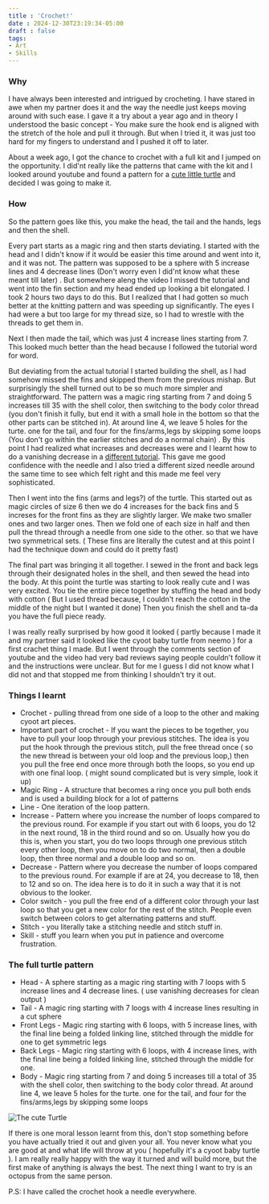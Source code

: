 ```yaml
---
title : 'Crochet!'
date : 2024-12-30T23:19:34-05:00
draft : false
tags:
- Art
- Skills
---
```


### Why

I have always been interested and intrigued by crocheting. I have stared in awe when my partner does it and the way the needle just keeps moving around with such ease. I gave it a try about a year ago and in theory I understood the basic concept - You make sure the hook end is aligned with the stretch of the hole and pull it through. But when I tried it, it was just too hard for my fingers to understand and I pushed it off to later. 

About a week ago, I got the chance to crochet with a full kit and I jumped on the opportunity. I did'nt really like the patterns that came with the kit and I looked around youtube and found a pattern for a [cute little turtle](https://youtu.be/GKyTjMKKBWY?si=cH0RNOLNjK3Sj_Rr) and decided I was going to make it.

### How

So the pattern goes like this, you make the head, the tail and the hands, legs and then the shell.

Every part starts as a magic ring and then starts deviating. I started with the head and I didn't know if it would be easier this time around and went into it, and it was not. The pattern was supposed to be a sphere with 5 increase lines and 4 decrease lines (Don't worry even I did'nt know what these meant till later) . But somewhere aleng the video I missed the tutorial and went into the fin section and my head ended up looking a bit elongated. I took 2 hours two days to do this. But I realized that I had gotten so much better at the knitting pattern and was speeding up significantly. The eyes I had were a but too large for my thread size, so I had to wrestle with the threads to get them in. 

Next I then made the tail, which was just 4 increase lines starting from 7. This looked much better than the head because I followed the tutorial word for word.

But deviating from the actual tutorial I started building the shell, as I had somehow missed the fins and skipped them from the previous mishap. But surprisingly the shell turned out to be so much more simpler and straightforward. The pattern was a magic ring starting from 7 and doing 5 increases till 35 with the shell color, then switching to the body color thread (you don't finish it fully, but end it with a small hole in the bottom so that the other parts can be stitched in). At around line 4, we leave 5 holes for the turte. one for the tail, and four for the fins/arms,legs by skipping some loops (You don't go within the earlier stitches and do a normal chain) . By this point I had realized what increases and decreases were and I learnt how to do a vanishing decrease in a [different tutorial](https://youtu.be/o3eIWOu2-2s?si=s00EhmkgJqvaqkuT). This gave me good confidence with the needle and I also tried a different sized needle around the same time to see which felt right and this made me feel very sophisticated.

Then I went into the fins (arms and legs?) of the turtle. This started out as magic circles of size 6 then we do 4 increases for the back fins and 5 increses for the front fins as they are slightly larger. We make two smaller ones and two larger ones. Then we fold one of each size in half and then pull the thread through a needle from one side to the other. so that we have two symmetrical sets. ( These fins are literally the cutest and at this point I had the technique down and could do it pretty fast)

The final part was bringing it all together. I sewed in the front and back legs through their designated holes in the shell, and then sewed the head into the body. At this point the turtle was starting to look really cute and I was very excited. You tie the entire piece together by stuffing the head and body with cotton ( But I used thread because, I couldn't reach the cotton in the middle of the night but I wanted it done) Then you finish the shell and ta-da you have the full piece ready.

I was really really surprised by how good it looked ( partly because I made it and my partner said it looked like the cyoot baby turtle from neemo ) for a first crachet thing I made.
But I went through the comments section of youtube and the video had very bad reviews saying people couldn't follow it and the instructions were unclear. But for me I guess I did not know what I did not and that stopped me from thinking I shouldn't try it out.

### Things I learnt

- Crochet - pulling thread from one side of a loop to the other and making cyoot art pieces.
- Important part of crochet - If you want the pieces to be together, you have to pull your loop through your previous stitches. The idea is you put the hook through the previous stitch, pull the free thread once ( so the new thread is between your old loop and the previous loop,) then you pull the free end once more through both the loops, so you end up with one final loop. ( might sound complicated but is very simple, look it up)
- Magic Ring - A structure that becomes a ring once you pull both ends  and is used a building block for a lot of patterns
- Line - One iteration of the loop pattern.
- Increase - Pattern where you increase the number of loops compared to the previous round. For example if you start out with 6 loops, you do 12 in the next round, 18 in the third round and so on.
    Usually how you do this is, when you start, you do two loops through one previous stitch every other loop, then you move on to do two normal, then a double loop, then three normal and a double loop and so on.
- Decrease - Pattern where you decrease the number of loops compared to the previous round. For example if are at 24, you decrease to 18, then to 12 and so on. The idea here is to do it in such a way that it is not obvious to the looker.
- Color switch - you pull the free end of a different color through your last loop so that you get a new color for the rest of the stitch. People even switch between colors to get alternating patterns and stuff.
- Stitch - you literally take a stitching needle and stitch stuff in.
- Skill - stuff you learn when you put in patience and overcome frustration.

### The full turtle pattern

- Head - A sphere starting as a magic ring starting with 7 loops with 5 increase lines and 4 decrease lines. ( use vanishing decreases for clean output )
- Tail - A magic ring starting with 7 loogs with 4 increase lines resulting in a cut sphere
- Front Legs - Magic ring starting with 6 loops, with 5 increase lines, with the final line being a folded linking line, stitched through the middle for one to get symmetric legs
- Back Legs - Magic ring starting with 6 loops, with 4 increase lines, with the final line being a folded linking line, stitched through the middle for one.
- Body - Magic ring starting from 7 and doing 5 increases till a total of 35 with the shell color, then switching to the body color thread. At around line 4, we leave 5 holes for the turte. one for the tail, and four for the fins/arms,legs by skipping some loops  

![The cute Turtle](/blog/images/Crochet_turtle.jpg)


If there is one moral lesson learnt from this, don't stop something before you have actually tried it out and given your all. You never know what you are good at and what life will throw at you ( hopefully it's a cyoot baby turtle ). I am really really happy with the way it turned and will build more, but the first make of anything is always the best. The next thing I want to try is an octopus from the same person.

P.S: I have called the crochet hook a needle everywhere.